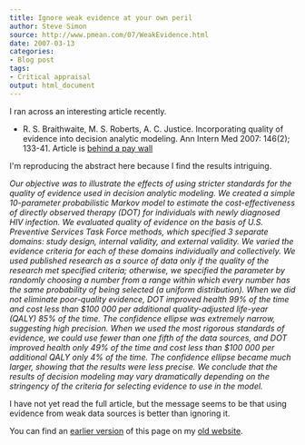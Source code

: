 ```yaml
---
title: Ignore weak evidence at your own peril
author: Steve Simon
source: http://www.pmean.com/07/WeakEvidence.html
date: 2007-03-13
categories:
- Blog post
tags:
- Critical appraisal
output: html_document
---
```

I ran across an interesting article recently.

+ R. S. Braithwaite, M. S. Roberts, A. C. Justice. Incorporating quality of evidence into decision analytic modeling. Ann Intern Med 2007: 146(2); 133-41. Article is [behind a pay wall][bra1]

I'm reproducing the abstract here because I find the results intriguing.

*Our objective was to illustrate the effects of using stricter standards for the quality of evidence used in decision analytic modeling. We created a simple 10-parameter probabilistic Markov model to estimate the cost-effectiveness of directly observed therapy (DOT) for individuals with newly diagnosed HIV infection. We evaluated quality of evidence on the basis of U.S. Preventive Services Task Force methods, which specified 3 separate domains: study design, internal validity, and external validity. We varied the evidence criteria for each of these domains individually and collectively. We used published research as a source of data only if the quality of the research met specified criteria; otherwise, we specified the parameter by randomly choosing a number from a range within which every number has the same probability of being selected (a uniform distribution). When we did not eliminate poor-quality evidence, DOT improved health 99% of the time and cost less than $100 000 per additional quality-adjusted life-year (QALY) 85% of the time. The confidence ellipse was extremely narrow, suggesting high precision. When we used the most rigorous standards of evidence, we could use fewer than one fifth of the data sources, and DOT improved health only 49% of the time and cost less than \$100 000 per additional QALY only 4% of the time. The confidence ellipse became much larger, showing that the results were less precise. We conclude that the results of decision modeling may vary dramatically depending on the stringency of the criteria for selecting evidence to use in the model.*

I have not yet read the full article, but the message seems to be that using evidence from weak data sources is better than ignoring it.

You can find an [earlier version][sim1] of this page on my [old website][sim2].

[sim1]: http://www.pmean.com/07/WeakEvidence.html
[sim2]: http://www.pmean.com

[bra1]: http://www.annals.org/cgi/content/abstract/146/2/133
